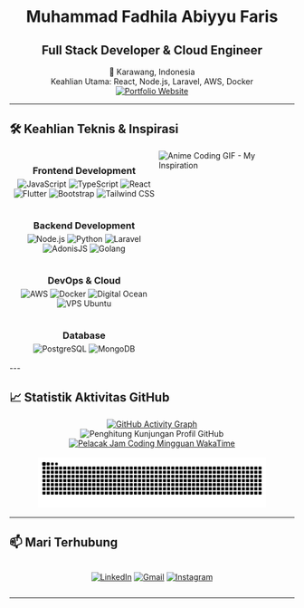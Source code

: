 <div align="center">

# Muhammad Fadhila Abiyyu Faris
## Full Stack Developer & Cloud Engineer
📍 Karawang, Indonesia
<br />
Keahlian Utama: React, Node.js, Laravel, AWS, Docker
<br />
[![Portfolio Website](https://img.shields.io/badge/Portofolio-fadhilaabiyyu.my.id-1e90ff?style=flat-square&logo=vercel&logoColor=white)](https://www.fadhilaabiyyu.my.id/ "Portofolio Profesional Muhammad Fadhila")
</div>

---

## 🛠️ Keahlian Teknis & Inspirasi
<img align="right" width="240px" src="https://media1.tenor.com/m/DEc4yrCNCakAAAAC/anime.gif" alt="Anime Coding GIF - My Inspiration"/>

<div align="center" style="display: flex; flex-direction: column; align-items: center; gap: 15px; margin-top: 20px;">

<div>
  <h3 style="margin-bottom: 5px; text-align: center;">Frontend Development</h3>
  <img src="https://img.shields.io/badge/-JavaScript-F7DF1E?style=flat-square&logo=javascript&logoColor=black" alt="JavaScript">
  <img src="https://img.shields.io/badge/-TypeScript-3178C6?style=flat-square&logo=typescript&logoColor=white" alt="TypeScript">
  <img src="https://img.shields.io/badge/-React-61DAFB?style=flat-square&logo=react&logoColor=black" alt="React">
  <img src="https://img.shields.io/badge/-Flutter-02569B?style=flat-square&logo=flutter&logoColor=white" alt="Flutter">
  <img src="https://img.shields.io/badge/-Bootstrap-7952B3?style=flat-square&logo=bootstrap&logoColor=white" alt="Bootstrap">
  <img src="https://img.shields.io/badge/-Tailwind%20CSS-06B6D4?style=flat-square&logo=tailwind-css&logoColor=white" alt="Tailwind CSS">
</div>

<div>
  <h3 style="margin-bottom: 5px; text-align: center;">Backend Development</h3>
  <img src="https://img.shields.io/badge/-Node.js-339933?style=flat-square&logo=node.js&logoColor=white" alt="Node.js">
  <img src="https://img.shields.io/badge/-Python-3776AB?style=flat-square&logo=python&logoColor=white" alt="Python">
  <img src="https://img.shields.io/badge/-Laravel-FF2D20?style=flat-square&logo=laravel&logoColor=white" alt="Laravel">
  <img src="https://img.shields.io/badge/-AdonisJS-5A45FF?style=flat-square&logo=adonisjs&logoColor=white" alt="AdonisJS">
  <img src="https://img.shields.io/badge/-Go-00ADD8?style=flat-square&logo=go&logoColor=white" alt="Golang">
</div>

<div>
  <h3 style="margin-bottom: 5px; text-align: center;">DevOps & Cloud</h3>
  <img src="https://img.shields.io/badge/-AWS-232F3E?style=flat-square&logo=amazon-aws&logoColor=white" alt="AWS">
  <img src="https://img.shields.io/badge/-Docker-2496ED?style=flat-square&logo=docker&logoColor=white" alt="Docker">
  <img src="https://img.shields.io/badge/-Digital%20Ocean-0080FF?style=flat-square&logo=digitalocean&logoColor=white" alt="Digital Ocean">
  <img src="https://img.shields.io/badge/-VPS%20Ubuntu-E95420?style=flat-square&logo=ubuntu&logoColor=white" alt="VPS Ubuntu">
</div>

<div>
  <h3 style="margin-bottom: 5px; text-align: center;">Database</h3>
  <img src="https://img.shields.io/badge/-PostgreSQL-4169E1?style=flat-square&logo=postgresql&logoColor=white" alt="PostgreSQL">
  <img src="https://img.shields.io/badge/-MongoDB-47A248?style=flat-square&logo=mongodb&logoColor=white" alt="MongoDB">
</div>

</div>
<br clear="both"/> ---

## 📈 Statistik Aktivitas GitHub

<div align="center">

[![GitHub Activity Graph](https://github-readme-activity-graph.vercel.app/graph?username=Fadhila36&bg_color=0D1117&hide_border=true&line=bb9af7&point=7aa2f7&area=true&area_color=bb9af7&title_color=c0caf5&icon_color=bb9af7&text_color=c0caf5&theme=github_dark)](https://github.com/Fadhila36)
<br />
<img src="https://komarev.com/ghpvc/?username=Fadhila36&style=flat-square&color=bb9af7" alt="Penghitung Kunjungan Profil GitHub"> <a href="https://wakatime.com/@fadhila36">
  <img src="https://wakatime.com/badge/user/ff7d14f0-3b0d-46c6-9a4c-6f4d0a5e5c2a.svg?style=flat-square" alt="Pelacak Jam Coding Mingguan WakaTime">
</a>
<br /><br />
<img src="https://raw.githubusercontent.com/Fadhila36/Fadhila36/output/snake.svg" alt="Animasi Ular Kontribusi GitHub" width="80%"/>

</div>

---

## 📫 Mari Terhubung

<div align="center" style="display: flex; gap: 10px; justify-content: center; flex-wrap: wrap;">

[![LinkedIn](https://img.shields.io/badge/LinkedIn-0077B5?style=flat-square&logo=linkedin&logoColor=white)](https://linkedin.com/in/muhammad-fadhila "Lihat Profil LinkedIn")
[![Gmail](https://img.shields.io/badge/Gmail-D14836?style=flat-square&logo=gmail&logoColor=white)](mailto:fadhilaabiyyu@gmail.com "Kirim Email")
[![Instagram](https://img.shields.io/badge/Instagram-E4405F?style=flat-square&logo=instagram&logoColor=white)](https://instagram.com/fadhila36 "Terhubung di Instagram")
</div>

---
